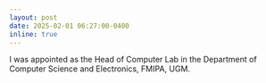 ```yaml
---
layout: post
date: 2025-02-01 06:27:00-0400
inline: true
---
```


I was appointed as the Head of Computer Lab in the Department of Computer Science and Electronics, FMIPA, UGM.
